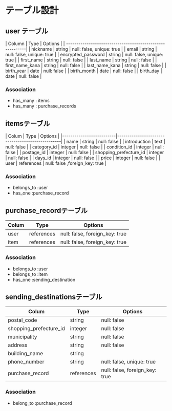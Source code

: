 # テーブル設計

## user テーブル

| Column             |  Type   | Options                    |
| ----------------------------------------------------------|
| nickname           | string  | null: false, unique: true  | 
| email              | string  | null: false, unique: true  |
| encrypted_password | string  | null: false, unique: true  |
| first_name         | string  | null: false                |
| last_name          | string  | null: false                |
| first_name_kana    | string  | null: false                |
| last_name_kana     | string  | null: false                |
| birth_year         | date    | null: false                |
| birth_month        | date    | null: false                |
| birth_day          | date    | null: false                | 

### Association

- has_many : items
- has_many : purchase_records


## itemsテーブル

| Colum                    |  Type        |  Options                          |
|--------------------------|--------------------------------------------------|
| name                     | string       | null: false                       |
| introduction             | text         | null: false                       |
| category_id              | integer      | null: false                       |
| condition_id             | integer      | null: false                       |
| postage_id               | integer      | null: false                       |
| shopping_prefecture_id   | integer      | null: false                       |
| days_id                  | integer      | null: false                       |
| price                    | integer      | null: false                       |
| user                     | references   | null: false ,foreign_key: true    |

### Association

- belongs_to :user
- has_one :purchase_record


## purchase_recordテーブル

| Colum        |  Type       | Options                        |
|--------------|-------------|--------------------------------|
| user         | references  | null: false, foreign_key: true |
| item         | references  | null: false, foreign_key: true |

### Association

- belongs_to :user
- belongs_to :item
- has_one :sending_destination



## sending_destinationsテーブル

| Colum                  | Type        | Options                         |
|------------------------|-------------|---------------------------------|
| postal_code            | string      | null: false                     |
| shopping_prefecture_id | integer     | null: false                     |
| municipality           | string      | null: false                     |
| address                | string      | null: false                     |
| building_name          | string      |                                 |
| phone_number           | string      | null: false, unique: true       |
| purchase_record        | references  | null: false, foreign_key: true  |

### Association

- belong_to :purchase_record
